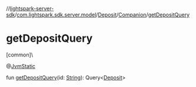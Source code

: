 //[lightspark-server-sdk](../../../../index.md)/[com.lightspark.sdk.server.model](../../index.md)/[Deposit](../index.md)/[Companion](index.md)/[getDepositQuery](get-deposit-query.md)

# getDepositQuery

[common]\

@[JvmStatic](https://kotlinlang.org/api/latest/jvm/stdlib/kotlin.jvm/-jvm-static/index.html)

fun [getDepositQuery](get-deposit-query.md)(id: [String](https://kotlinlang.org/api/latest/jvm/stdlib/kotlin/-string/index.html)): Query&lt;[Deposit](../index.md)&gt;
